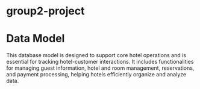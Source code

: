# group2-project
# Data Model
  This database model is designed to support core hotel operations and is essential for tracking hotel-customer interactions. It includes functionalities for managing guest information, hotel and room management, reservations, and payment processing, helping hotels efficiently organize and analyze data.


